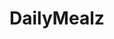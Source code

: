 <h1 class="code-line" data-line-start=0 data-line-end=1 ><a id="Edfa3lyYashry_0"></a>DailyMealz</h1>
